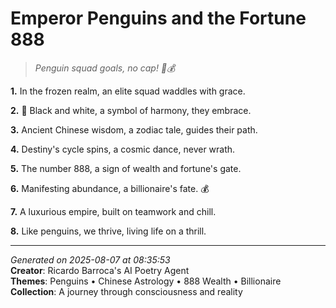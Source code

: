 # Emperor Penguins and the Fortune 888

> *Penguin squad goals, no cap! 🐧💰*

**1.** In the frozen realm, an elite squad waddles with grace.


**2.** 🐧 Black and white, a symbol of harmony, they embrace.


**3.** Ancient Chinese wisdom, a zodiac tale, guides their path.


**4.** Destiny's cycle spins, a cosmic dance, never wrath.


**5.** The number 888, a sign of wealth and fortune's gate.


**6.** Manifesting abundance, a billionaire's fate. 💰


**7.** A luxurious empire, built on teamwork and chill.


**8.** Like penguins, we thrive, living life on a thrill.



---

*Generated on 2025-08-07 at 08:35:53*  
**Creator**: Ricardo Barroca's AI Poetry Agent  
**Themes**: Penguins • Chinese Astrology • 888 Wealth • Billionaire  
**Collection**: A journey through consciousness and reality